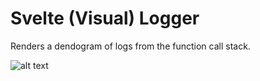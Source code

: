 # Svelte (Visual) Logger

Renders a dendogram of logs from the function call stack.


![alt text]([http://url/to/img.png](https://i.imgur.com/jutkVST.jpg)https://i.imgur.com/jutkVST.jpg)
